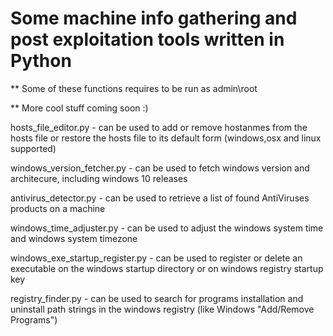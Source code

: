 # Some machine info gathering and post exploitation tools written in Python
** Some of these functions requires to be run as admin\root 
  
** More cool stuff coming soon :)

hosts_file_editor.py - can be used to add or remove hostanmes from the hosts file or restore the hosts file to its default form (windows,osx and linux supported)    
  
windows_version_fetcher.py - can be used to fetch windows version and architecure, including windows 10 releases  
  
antivirus_detector.py - can be used to retrieve a list of found AntiViruses products on a machine    
  
windows_time_adjuster.py - can be used to adjust the windows system time and windows system timezone    
  
windows_exe_startup_register.py - can be used to register or delete an executable on the windows startup directory or on windows registry startup key  
  
registry_finder.py - can be used to search for programs installation and uninstall path strings in the windows registry (like Windows "Add/Remove Programs")
  
